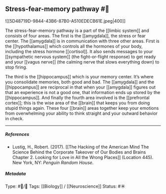 ## Stress-fear-memory pathway  #🧠 

![[5D48719D-9844-43B6-87B0-A510EDECB61E.jpeg|400]]

The stress-fear-memory pathway is a part of the [[limbic system]] and consists of four areas. The first is the [[amygdala]], the stress or fear center. The [[amygdala]] is in communication with three other areas. First is the [[hypothalamus]] which controls all the hormones of your body, including the stress hormone [[cortisol]]. It also sends messages to your [[sympathetic nervous system]] (the fight-or-flight response) to get ready and your [[vagus nerve]] (the calming nerve that slows everything down) to stop firing. 

The third is the [[hippocampus]] which is your memory center. It’s where you consolidate memories, both good and bad. The [[amygdala]] and the [[hippocampus]] are reciprocal in that when your [[amygdala]] figures out that an experience is not a good one, that information ends up stored by the [[hippocampus]]. And finally the fourth area involved is the [[prefrontal cortex]]; this is the wise area of the [[brain]] that keeps you from doing stupid things again. These four [[brain]] areas together keep your emotions from overwhelming your ability to think straight and your outward behavior in check.

___

##### References

- Lustig, H., Robert. (2017). [[The Hacking of the American Mind The Science Behind the Corporate Takeover of Our Bodies and Brains Chapter 2. Looking for Love in All the Wrong Places]] (Location 445). New York, NY: _Penguin Random House_.

##### Metadata

Type: #🔵/🔵 
Tags: [[Biology]] / [[Neuroscience]]
Status: #☀️ 